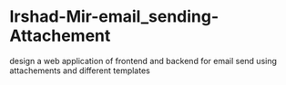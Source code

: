 # Irshad-Mir-email_sending-Attachement
design a web application of frontend and backend for email send using attachements and different templates
